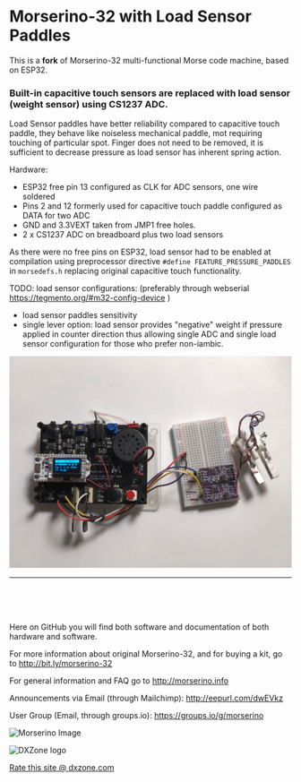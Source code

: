 # Morserino-32 with Load Sensor Paddles

This is a **fork** of Morserino-32 multi-functional Morse code machine, based on ESP32.

### Built-in capacitive touch sensors are replaced with load sensor (weight sensor) using CS1237 ADC. ###
Load Sensor paddles have better reliability compared to capacitive touch paddle, they behave like noiseless mechanical paddle, mot requiring touching of particular spot. 
Finger does not need to be removed, it is sufficient to decrease pressure as load sensor has inherent spring action.

Hardware:
- ESP32 free pin 13 configured as CLK for ADC sensors, one wire soldered
- Pins 2 and 12 formerly used for capacitive touch paddle configured as DATA for two ADC 
- GND and 3.3VEXT taken from JMP1 free holes.
- 2 x CS1237 ADC on breadboard plus two load sensors

As there were no free pins on ESP32,  load sensor had to be enabled at compilation using preprocessor directive `#define FEATURE_PRESSURE_PADDLES` in `morsedefs.h` replacing original capacitive touch functionality.

TODO: 
load sensor configurations: (preferably through webserial https://tegmento.org/#m32-config-device )
- load sensor paddles sensitivity 
- single lever option:  load sensor provides "negative" weight if pressure applied in counter direction thus allowing single ADC and single load sensor configuration for those who prefer non-iambic.


![Morserino Image](https://raw.githubusercontent.com/djbr1/Morserino-32/master//Documentation/Hardware/IMG_1763.JPG?raw=true)


------------------------------------------
<br><br><br>


Here on GitHub you will find both software and documentation of both hardware and software.

For more information about original Morserino-32, and for buying a kit, go to http://bit.ly/morserino-32

For general information and FAQ go to http://morserino.info

Announcements via Email (through Mailchimp): http://eepurl.com/dwEVkz

User Group (Email, through groups.io): https://groups.io/g/morserino

![Morserino Image](https://raw.githubusercontent.com/oe1wkl/Morserino-32/master/Documentation/User%20Manual/Version%204.x/Morserino.jpg)

![DXZone logo](https://raw.githubusercontent.com/oe1wkl/Morserino-32/master/dxzone_180x85_rounded.gif)

<a href="https://www.dxzone.com/cgi-bin/dir/rate.cgi?ID=33277">Rate this site @ dxzone.com</a>
